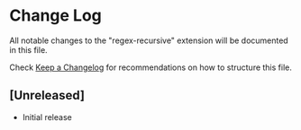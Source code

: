 # Change Log
All notable changes to the "regex-recursive" extension will be documented in this file.

Check [Keep a Changelog](http://keepachangelog.com/) for recommendations on how to structure this file.

## [Unreleased]
- Initial release